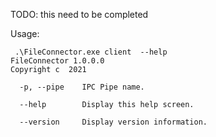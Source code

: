 TODO: 
 this need to be completed


Usage:

```
 .\FileConnector.exe client  --help
FileConnector 1.0.0.0
Copyright c  2021

  -p, --pipe    IPC Pipe name.

  --help        Display this help screen.

  --version     Display version information.
```